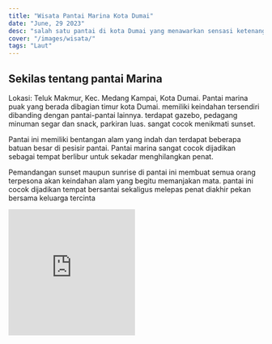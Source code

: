 ```yaml
---
title: "Wisata Pantai Marina Kota Dumai"
date: "June, 29 2023"
desc: "salah satu pantai di kota Dumai yang menawarkan sensasi ketenangan bersama keluarga"
cover: "/images/wisata/"
tags: "Laut"
---
```


## Sekilas tentang pantai Marina

Lokasi: Teluk Makmur, Kec. Medang Kampai, Kota Dumai.
Pantai marina puak yang berada dibagian timur kota Dumai. memiliki keindahan tersendiri dibanding dengan pantai-pantai lainnya. terdapat gazebo, pedagang minuman segar dan snack, parkiran luas. sangat cocok menikmati sunset.

Pantai ini memiliki bentangan alam yang indah dan terdapat beberapa batuan besar di pesisir pantai. Pantai marina sangat cocok dijadikan sebagai tempat berlibur untuk sekadar menghilangkan penat.

Pemandangan sunset maupun sunrise di pantai ini membuat semua orang terpesona akan keindahan alam yang begitu memanjakan mata. pantai ini cocok dijadikan tempat bersantai sekaligus melepas penat diakhir pekan bersama keluarga tercinta

<iframe src="https://www.google.com/maps/embed?pb=!1m18!1m12!1m3!1d2820.068532359263!2d101.53969808488357!3d1.6424265585393063!2m3!1f0!2f0!3f0!3m2!1i1024!2i768!4f13.1!3m3!1m2!1s0x31d3b009dc44c601%3A0x39fd0dcfd56053dd!2sPantai%20marina!5e0!3m2!1sid!2sid!4v1689222722645!5m2!1sid!2sid" width="250" height="250" style="border:0;" allowfullscreen="" loading="lazy" referrerpolicy="no-referrer-when-downgrade"></iframe>
